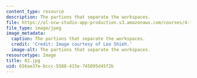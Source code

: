 ```yaml
---
content_type: resource
description: The partions that separate the workspaces.
file: https://ol-ocw-studio-app-production.s3.amazonaws.com/courses/4-104-architecture-studio-intentions-spring-2005/656ae37ebccc5588415e745095d45f2b_02.jpg
file_type: image/jpeg
image_metadata:
  caption: The partions that separate the workspaces.
  credit: 'Credit: Image courtesy of Leo Shieh.'
  image-alt: The partions that separate the workspaces.
resourcetype: Image
title: 02.jpg
uid: 656ae37e-bccc-5588-415e-745095d45f2b
---
```

